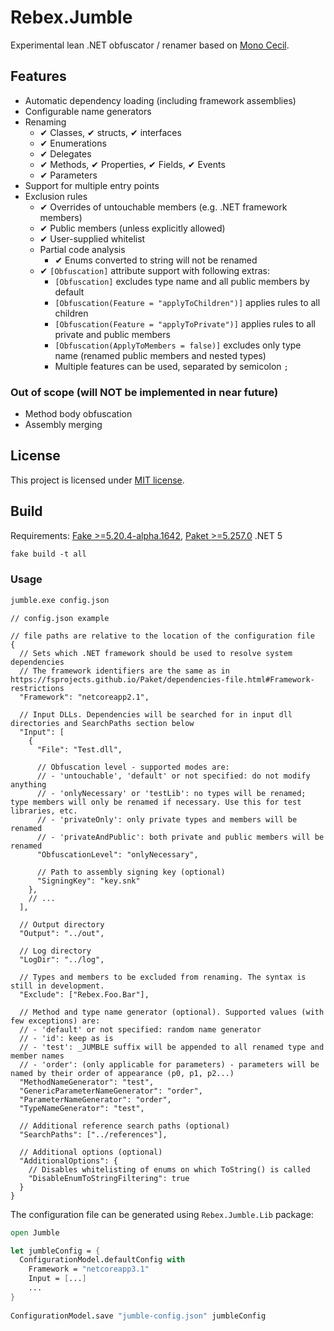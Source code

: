 # Rebex.Jumble
Experimental lean .NET obfuscator / renamer based on [Mono Cecil](https://github.com/jbevain/cecil).    

## Features
- Automatic dependency loading (including framework assemblies)
- Configurable name generators
- Renaming
    - ✔ Classes, ✔ structs, ✔ interfaces
    - ✔ Enumerations
    - ✔ Delegates
    - ✔ Methods, ✔ Properties, ✔ Fields, ✔ Events
    - ✔ Parameters
- Support for multiple entry points
- Exclusion rules
    - ✔ Overrides of untouchable members (e.g. .NET framework members)
    - ✔ Public members (unless explicitly allowed)
    - ✔ User-supplied whitelist
    - Partial code analysis
        - ✔ Enums converted to string will not be renamed
    - ✔ `[Obfuscation]` attribute support with following extras:
        - `[Obfuscation]` excludes type name and all public members by default
        - `[Obfuscation(Feature = "applyToChildren")]` applies rules to all children
        - `[Obfuscation(Feature = "applyToPrivate")]` applies rules to all private and public members
        - `[Obfuscation(ApplyToMembers = false)]` excludes only type name (renamed public members and nested types)
        - Multiple features can be used, separated by semicolon `;`

### Out of scope (will NOT be implemented in near future)
- Method body obfuscation
- Assembly merging

## License

This project is licensed under [MIT license](LICENSE.txt). 

## Build

Requirements: [Fake >=5.20.4-alpha.1642](https://fake.build/), [Paket >=5.257.0](https://fsprojects.github.io/Paket/) .NET 5

```ps
fake build -t all
```

### Usage
```ps
jumble.exe config.json
```

```json5
// config.json example

// file paths are relative to the location of the configuration file
{
  // Sets which .NET framework should be used to resolve system dependencies
  // The framework identifiers are the same as in https://fsprojects.github.io/Paket/dependencies-file.html#Framework-restrictions
  "Framework": "netcoreapp2.1",

  // Input DLLs. Dependencies will be searched for in input dll directories and SearchPaths section below
  "Input": [
    {
      "File": "Test.dll",
      
      // Obfuscation level - supported modes are:
      // - 'untouchable', 'default' or not specified: do not modify anything
      // - 'onlyNecessary' or 'testLib': no types will be renamed; type members will only be renamed if necessary. Use this for test libraries, etc.
      // - 'privateOnly': only private types and members will be renamed
      // - 'privateAndPublic': both private and public members will be renamed   
      "ObfuscationLevel": "onlyNecessary",
      
      // Path to assembly signing key (optional)
      "SigningKey": "key.snk"
    }, 
    // ...
  ],
  
  // Output directory
  "Output": "../out",
  
  // Log directory
  "LogDir": "../log",
  
  // Types and members to be excluded from renaming. The syntax is still in development.
  "Exclude": ["Rebex.Foo.Bar"],
  
  // Method and type name generator (optional). Supported values (with few exceptions) are:
  // - 'default' or not specified: random name generator
  // - 'id': keep as is
  // - 'test': _JUMBLE suffix will be appended to all renamed type and member names
  // - 'order': (only applicable for parameters) - parameters will be named by their order of appearance (p0, p1, p2...)
  "MethodNameGenerator": "test",
  "GenericParameterNameGenerator": "order",
  "ParameterNameGenerator": "order",
  "TypeNameGenerator": "test",

  // Additional reference search paths (optional)
  "SearchPaths": ["../references"],

  // Additional options (optional)
  "AdditionalOptions": {
    // Disables whitelisting of enums on which ToString() is called
    "DisableEnumToStringFiltering": true
  }
}
```

The configuration file can be generated using `Rebex.Jumble.Lib` package:

```fsharp
open Jumble

let jumbleConfig = {
  ConfigurationModel.defaultConfig with
    Framework = "netcoreapp3.1"
    Input = [...]
    ...
}
      
ConfigurationModel.save "jumble-config.json" jumbleConfig
```